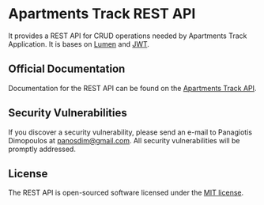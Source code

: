 # Apartments Track REST API

It provides a REST API for CRUD operations needed by Apartments Track Application. It is bases on [Lumen](https://lumen.laravel.com/) and [JWT](https://jwt.io/).

## Official Documentation

Documentation for the REST API can be found on the [Apartments Track API](https://documenter.getpostman.com/view/4800685/SVmzswAp).

## Security Vulnerabilities

If you discover a security vulnerability, please send an e-mail to Panagiotis Dimopoulos at panosdim@gmail.com. All security vulnerabilities will be promptly addressed.

## License

The REST API is open-sourced software licensed under the [MIT license](https://opensource.org/licenses/MIT).
